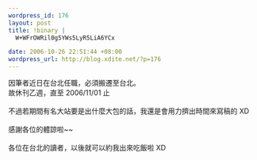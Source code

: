 ```yaml
--- 
wordpress_id: 176
layout: post
title: !binary |
  W+WFrOWRil0g5YWs5LyR5LiA6YCx

date: 2006-10-26 22:51:44 +08:00
wordpress_url: http://blog.xdite.net/?p=176
---
```

因筆者近日在台北任職，必須搬遷至台北。<br />故休刊乙週，直至 2006/11/01 止<br /><br />不過若期間有名大站要是出什麼大包的話，我還是會用力擠出時間來寫稿的 XD<br /><br />感謝各位的體諒啦~~<br /><br />各位在台北的讀者，以後就可以約我出來吃飯啦 XD
